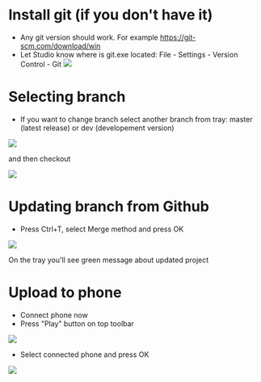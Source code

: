 # Install git (if you don't have it)
* Any git version should work. For example https://git-scm.com/download/win
* Let Studio know where is git.exe located: File - Settings - Version Control - Git
![](images/git.png)

# Selecting branch
* If you want to change branch select another branch from tray: master (latest release) or dev (developement version)

![](images/branchintray.png)

and then checkout

![](images/checkout.png)

# Updating branch from Github
* Press Ctrl+T, select Merge method and press OK

![](images/merge.png)

On the tray you'll see green message about updated project

# Upload to phone
* Connect phone now
* Press "Play" button on top toolbar

![](images/play.png)

* Select connected phone and press OK

![](images/connectedphone.png)


